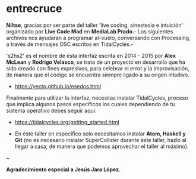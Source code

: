 # entrecruce

<b>Niltse</b>, gracias por ser parte del taller 'live coding, sinestesia e intuición' organizado por <b>Live Code Mad</b> en <b>MediaLab Prado</b>.- Los siguientes archivos nos ayudarán a programar al-vuelo, conversando con Processing, a través de mensajes OSC escritos en TidalCycles.- 

's2hs2' es el nombre de ésta interfaz escrita en 2014 - 2015 por <b>Alex McLean</b> y <b>Rodrigo Velasco</b>, se trata de un proyecto en desarrollo que ha sido creado con fines expresivos, para celebrar el error y la improvisación, de manera que el código se encuentra siempre ligado a su origen intuitivo.

+ https://yecto.github.io/esedos.html

Finalmente para utilizar la interfaz, necesitas instalar TidalCycles, proceso que implica algunos pasos específicos los cuales dependiendo de tu sistema operativo debes seguir aquí:

- https://tidalcycles.org/getting_started.html

* En éste taller en específico solo necesitamos instalar <b>Atom, Haskell y Git</b> (no es necesario instalar SuperCollider durante éste taller, hazlo al llegar a casa, de manera que podemos aprovechar el taller al máximo).

~

<b>Agradecimiento especial a Jesús Jara López.</b>

